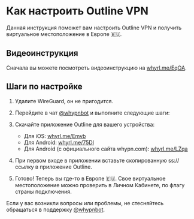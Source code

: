 # Как настроить Outline VPN

Данная инструкция поможет вам настроить Outline VPN и получить виртуальное местоположение в Европе 🇪🇺.

## Видеоинструкция
Сначала вы можете посмотреть видеоинструкцию на [whyrl.me/EqOA](whyrl.me/EqOA).

## Шаги по настройке
1. Удалите WireGuard, он не пригодится.

2. Перейдите в чат [@whypnbot](https://t.me/whypnbot) и выполните следующие шаги:

3. Скачайте приложение Outline для вашего устройства:
   - Для iOS: [whyrl.me/Emvb](whyrl.me/Emvb)
   - Для Android: [whyrl.me/75Dl](whyrl.me/75Dl)
   - Для Android (с официального сайта whypn.com): [whyrl.me/LZqa](whyrl.me/LZqa)

4. При первом входе в приложении вставьте скопированную ss:// ссылку в приложение Outline.

5. Готово! Теперь вы где-то в Европе 🇪🇺. Свое виртуальное местоположение можно проверить в Личном Кабинете, по флагу страны подключения.

Если у вас возникли вопросы или проблемы, не стесняйтесь обращаться в поддержку [@whypnbot](https://t.me/whypnbot).
